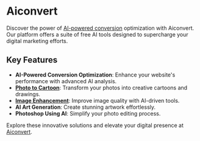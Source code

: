 # Aiconvert

Discover the power of [AI-powered conversion](https://aiconvert.online) optimization with Aiconvert. Our platform offers a suite of free AI tools designed to supercharge your digital marketing efforts.

## Key Features

- **AI-Powered Conversion Optimization**: Enhance your website's performance with advanced AI analysis.
- **[Photo to Cartoon](https://aiconvert.online/cartoonify/)**: Transform your photos into creative cartoons and drawings.
- **[Image Enhancement](https://aiconvert.online/restore-and-repair-old-photos/)**: Improve image quality with AI-driven tools.
- **AI Art Generation**: Create stunning artwork effortlessly.
- **Photoshop Using AI**: Simplify your photo editing process.

Explore these innovative solutions and elevate your digital presence at [Aiconvert](https://aiconvert.online).
